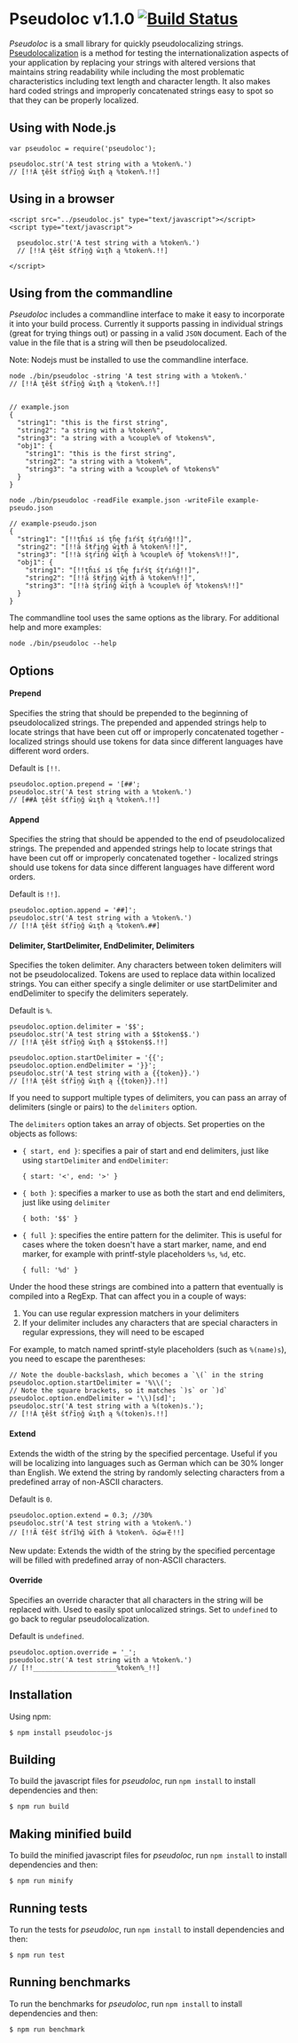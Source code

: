 # Pseudoloc v1.1.0 [![Build Status](https://travis-ci.org/bunkat/pseudoloc.png)](https://travis-ci.org/bunkat/pseudoloc)

_Pseudoloc_ is a small library for quickly pseudolocalizing strings. [Pseudolocalization](http://en.wikipedia.org/wiki/Pseudolocalization) is a method for testing the internationalization aspects of your application by replacing your strings with altered versions that maintains string readability while including the most problematic characteristics including text length and character length. It also makes hard coded strings and improperly concatenated strings easy to spot so that they can be properly localized.

## Using with Node.js

    var pseudoloc = require('pseudoloc');

    pseudoloc.str('A test string with a %token%.')
    // [!!Á ţȇšŧ śťřīņğ ŵıţħ ą %token%.!!]

## Using in a browser

    <script src="../pseudoloc.js" type="text/javascript"></script>
    <script type="text/javascript">

      pseudoloc.str('A test string with a %token%.')
      // [!!Á ţȇšŧ śťřīņğ ŵıţħ ą %token%.!!]

    </script>

## Using from the commandline

_Pseudoloc_ includes a commandline interface to make it easy to incorporate it into your build process. Currently it supports passing in individual strings (great for trying things out) or passing in a valid `JSON` document. Each of the value in the file that is a string will then be pseudolocalized.

Note: Nodejs must be installed to use the commandline interface.

    node ./bin/pseudoloc -string 'A test string with a %token%.'
    // [!!Á ţȇšŧ śťřīņğ ŵıţħ ą %token%.!!]


    // example.json
    {
      "string1": "this is the first string",
      "string2": "a string with a %token%",
      "string3": "a string with a %couple% of %tokens%",
      "obj1": {
        "string1": "this is the first string",
        "string2": "a string with a %token%",
        "string3": "a string with a %couple% of %tokens%"
      }
    }

    node ./bin/pseudoloc -readFile example.json -writeFile example-pseudo.json

    // example-pseudo.json
    {
      "string1": "[!!ţĥıś ıś ţĥę ƒıŕśţ śţŕıńĝ!!]",
      "string2": "[!!ȃ šŧřįƞģ ŵįŧħ ȃ %token%!!]",
      "string3": "[!!à śţŕīńĝ ŵīţĥ à %couple% ōƒ %tokens%!!]",
      "obj1": {
        "string1": "[!!ţĥıś ıś ţĥę ƒıŕśţ śţŕıńĝ!!]",
        "string2": "[!!ȃ šŧřįƞģ ŵįŧħ ȃ %token%!!]",
        "string3": "[!!à śţŕīńĝ ŵīţĥ à %couple% ōƒ %tokens%!!]"
      }
    }

The commandline tool uses the same options as the library. For additional help and more examples:

    node ./bin/pseudoloc --help

## Options

#### Prepend

Specifies the string that should be prepended to the beginning of pseudolocalized strings. The prepended and appended strings help to locate strings that have been cut off or improperly concatenated together - localized strings should use tokens for data since different languages have different word orders.

Default is `[!!`.

    pseudoloc.option.prepend = '[##';
    pseudoloc.str('A test string with a %token%.')
    // [##Á ţȇšŧ śťřīņğ ŵıţħ ą %token%.!!]

#### Append

Specifies the string that should be appended to the end of pseudolocalized strings. The prepended and appended strings help to locate strings that have been cut off or improperly concatenated together - localized strings should use tokens for data since different languages have different word orders.

Default is `!!]`.

    pseudoloc.option.append = '##]';
    pseudoloc.str('A test string with a %token%.')
    // [!!Á ţȇšŧ śťřīņğ ŵıţħ ą %token%.##]

#### Delimiter, StartDelimiter, EndDelimiter, Delimiters

Specifies the token delimiter. Any characters between token delimiters will not be pseudolocalized. Tokens are used to replace data within localized strings. You can either specify a single delimiter or use startDelimiter and endDelimiter to specify the delimiters seperately.

Default is `%`.

    pseudoloc.option.delimiter = '$$';
    pseudoloc.str('A test string with a $$token$$.')
    // [!!Á ţȇšŧ śťřīņğ ŵıţħ ą $$token$$.!!]

    pseudoloc.option.startDelimiter = '{{';
    pseudoloc.option.endDelimiter = '}}';
    pseudoloc.str('A test string with a {{token}}.')
    // [!!Á ţȇšŧ śťřīņğ ŵıţħ ą {{token}}.!!]

If you need to support multiple types of delimiters, you can pass an array of delimiters (single or pairs) to the `delimiters` option.

The `delimiters` option takes an array of objects. Set properties on the objects as follows:

  * `{ start, end }`: specifies a pair of start and end delimiters, just like using `startDelimiter` and `endDelimiter`:
    ```
    { start: '<', end: '>' }
    ```

  * `{ both }`: specifies a marker to use as both the start and end delimiters, just like using `delimiter`
    ```
    { both: '$$' }
    ```

  * `{ full }`: specifies the entire pattern for the delimiter. This is useful for cases where the token doesn't have a start marker, name, and end marker, for example with printf-style placeholders `%s`, `%d`, etc.
    ```
    { full: '%d' }
    ```

Under the hood these strings are combined into a pattern that eventually is compiled into a RegExp. That can affect you in a couple of ways:

  1. You can use regular expression matchers in your delimiters
  2. If your delimiter includes any characters that are special characters in regular expressions, they will need to be escaped

For example, to match named sprintf-style placeholders (such as `%(name)s`), you need to escape the parentheses:

    // Note the double-backslash, which becomes a `\(` in the string
    pseudoloc.option.startDelimiter = '%\\(';
    // Note the square brackets, so it matches `)s` or `)d`
    pseudoloc.option.endDelimiter = '\\)[sd]';
    pseudoloc.str('A test string with a %(token)s.');
    // [!!Á ţȇšŧ śťřīņğ ŵıţħ ą %(token)s.!!]

#### Extend

Extends the width of the string by the specified percentage. Useful if you will be localizing into languages such as German which can be 30% longer than English.
We extend the string by randomly selecting characters from a predefined array of non-ASCII characters.

Default is `0`.

    pseudoloc.option.extend = 0.3; //30%
    pseudoloc.str('A test string with a %token%.')
    // [!!Ȃ ťēšť ŝťŕĩŉğ ŵĩťħ â %token%. öఛฒそ!!]

New update: Extends the width of the string by the specified percentage will be filled with predefined array of non-ASCII characters.

#### Override

Specifies an override character that all characters in the string will be replaced with. Used to easily spot unlocalized strings. Set to `undefined` to go back to regular pseudolocalization.

Default is `undefined`.

    pseudoloc.option.override = '_';
    pseudoloc.str('A test string with a %token%.')
    // [!!_____________________%token%_!!]

## Installation
Using npm:

    $ npm install pseudoloc-js

## Building

To build the javascript files for _pseudoloc_, run `npm install` to install dependencies and then:

    $ npm run build

## Making minified build

To build the minified javascript files for _pseudoloc_, run `npm install` to install dependencies and then:

    $ npm run minify

## Running tests

To run the tests for _pseudoloc_, run `npm install` to install dependencies and then:

    $ npm run test

## Running benchmarks

To run the benchmarks for _pseudoloc_, run `npm install` to install dependencies and then:

    $ npm run benchmark
